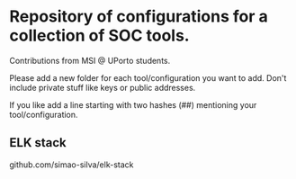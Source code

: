 # Repository of configurations for a collection of SOC tools. 

Contributions from MSI @ UPorto students. 

Please add a new folder for each tool/configuration you want to add. Don't include private stuff like keys or public addresses.

If you like add a line starting with two hashes (##) mentioning your tool/configuration.

## ELK stack

github.com/simao-silva/elk-stack

